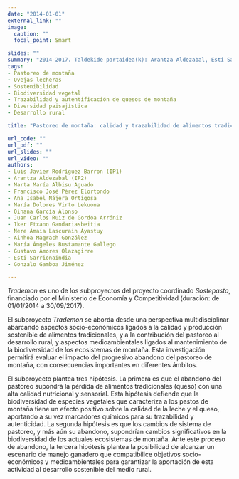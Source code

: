 ```yaml
---
date: "2014-01-01"
external_link: ""
image:
  caption: ""
  focal_point: Smart

slides: ""
summary: "2014-2017. Taldekide partaidea(k): Arantza Aldezabal, Esti Sarrionaindia"
tags:
- Pastoreo de montaña
- Ovejas lecheras
- Sostenibilidad
- Biodiversidad vegetal
- Trazabilidad y autentificación de quesos de montaña
- Diversidad paisajística
- Desarrollo rural

title: "Pastoreo de montaña: calidad y trazabilidad de alimentos tradicionales, biodiversidad, adaptación del sistema al cambio global y desarrollo rural (TRADEMON, ref.: AGL2013-48361-C2-1-R)"

url_code: ""
url_pdf: ""
url_slides: ""
url_video: ""
authors: 
- Luis Javier Rodríguez Barron (IP1)
- Arantza Aldezabal (IP2)
- Marta María Albisu Aguado 
- Francisco José Pérez Elortondo 
- Ana Isabel Nájera Ortigosa 
- María Dolores Virto Lekuona 
- Oihana García Alonso 
- Juan Carlos Ruiz de Gordoa Arróniz 
- Iker Etxano Gandariasbeitia
- Nere Amaia Lascurain Ayastuy
- Ainhoa Magrach González 
- María Ángeles Bustamante Gallego 
- Gustavo Amores Olazagirre 
- Esti Sarrionaindia
- Gonzalo Gamboa Jiménez

---
```


*Trademon* es uno de los subproyectos del proyecto coordinado *Sostepasto*, financiado por el Ministerio de Economía y Competitividad (duración: de 01/01/2014 a 30/09/2017).

El subproyecto *Trademon* se aborda desde una perspectiva multidisciplinar abarcando aspectos socio-económicos ligados a la calidad y producción sostenible de alimentos tradicionales, y a la contribución del pastoreo al desarrollo rural, y aspectos medioambientales ligados al mantenimiento de la biodiversidad de los ecosistemas de montaña. Esta investigación permitirá evaluar el impacto del progresivo abandono del pastoreo de montaña, con consecuencias importantes en diferentes ámbitos.

El subproyecto plantea tres hipótesis. La primera es que el abandono del pastoreo supondrá la pérdida de alimentos tradicionales (queso) con una alta calidad nutricional y sensorial. Esta hipótesis defiende que la biodiversidad de especies vegetales que caracteriza a los pastos de montaña tiene un efecto positivo sobre la calidad de la leche y el queso, aportando a su vez marcadores químicos para su trazabilidad y autenticidad. La segunda hipótesis es que los cambios de sistema de pastoreo, y más aún su abandono, supondrían cambios significativos en la biodiversidad de los actuales ecosistemas de montaña. Ante este proceso de abandono, la tercera hipótesis plantea la posibilidad de alcanzar un escenario de manejo ganadero que compatibilice objetivos socio-económicos y medioambientales para garantizar la aportación de esta actividad al desarrollo sostenible del medio rural.

